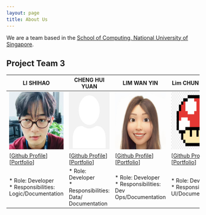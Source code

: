 ```yaml
---
layout: page
title: About Us
---
```


We are a team based in the [School of Computing, National University of Singapore](http://www.comp.nus.edu.sg).


## Project Team 3

| LI SHIHAO                                                                     | CHENG HUI YUAN                                                                        | LIM WAN YIN                                                                     | Lim CHUN YONG                                                                   |
|-------------------------------------------------------------------------------|---------------------------------------------------------------------------------------|---------------------------------------------------------------------------------|---------------------------------------------------------------------------------|
| <img src="images/l-shihao.png" height="150">                                  | <img src="images/chenghuiyuan.png" height="150">                                      | <img src="images/yinyin377.png" height="150">                                   | <img src="images/jr-mojito.png" height="150">                                   |
| [[Github Profile](http://github.com/l-shihao)][[Portfolio](team/l-shihao.md)] | [[Github Profile](http://github.com/chenghuiyuan)][[Portfolio](team/chenghuiyuan.md)] | [[Github Profile](http://github.com/yinyin377)][[Portfolio](team/yinyin377.md)] | [[Github Profile](http://github.com/jr-mojito)][[Portfolio](team/jr-mojito.md)] |
 | * Role: Developer <br> * Responsibilities: Logic/Documentation                | * Role: Developer <br> * Responsibilities: Data/ Documentation                        | * Role: Developer <br> * Responsibilities: Dev Ops/Documentation                | * Role: Developer <br> * Responsibilities: UI/Documentation                     |





